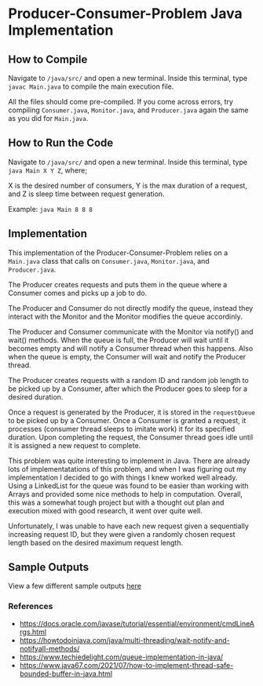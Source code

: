 # Producer-Consumer-Problem Java Implementation

## How to Compile

Navigate to `/java/src/` and open a new terminal. Inside this terminal, type `javac Main.java` to compile the main execution file. 

All the files should come pre-compiled. If you come across errors, try compiling `Consumer.java`, `Monitor.java`, and `Producer.java` again the same as you did for `Main.java`.

## How to Run the Code

Navigate to `/java/src/` and open a new terminal. Inside this terminal, type `java Main X Y Z`, where;

X is the desired number of consumers, Y is the max duration of a request, and Z is sleep time between request generation.

Example: `java Main 8 8 8 `

## Implementation

This implementation of the Producer-Consumer-Problem relies on a `Main.java` class that calls on `Consumer.java`, `Monitor.java`, and `Producer.java`.

The Producer creates requests and puts them in the queue where a Consumer comes and picks up a job to do.

The Producer and Consumer do not directly modify the queue, instead they interact with the Monitor and the Monitor modifies the queue accordinly. 

The Producer and Consumer communicate with the Monitor via notify() and wait() methods. When the queue is full, the Producer will wait until it becomes empty and will notify a Consumer thread when this happens. Also when the queue is empty, the Consumer will wait and notify the Producer thread.

The Producer creates requests with a random ID and random job length to be picked up by a Consumer, after which the Producer goes to sleep for a desired duration.

Once a request is generated by the Producer, it is stored in the `requestQueue` to be picked up by a Consumer. Once a Consumer is granted a request, it processes (consumer thread sleeps to imitate work) it for its specified duration. Upon completing the request, the Consumer thread goes idle until it is assigned a new request to complete.

This problem was quite interesting to implement in Java. There are already lots of implementatations of this problem, and when I was figuring out my implementation I decided to go with things I knew worked well already. Using a LinkedList for the queue was found to be easier than working with Arrays and provided some nice methods to help in computation. Overall, this was a somewhat tough project but with a thought out plan and execution mixed with good research, it went over quite well.

Unfortunately, I was unable to have each new request given a sequentially increasing request ID, but they were given a randomly chosen request length based on the desired maximum request length.

## Sample Outputs

View a few different sample outputs [here](sampleoutputs.txt) 

### References

- https://docs.oracle.com/javase/tutorial/essential/environment/cmdLineArgs.html
- https://howtodoinjava.com/java/multi-threading/wait-notify-and-notifyall-methods/
- https://www.techiedelight.com/queue-implementation-in-java/
- https://www.java67.com/2021/07/how-to-implement-thread-safe-bounded-buffer-in-java.html

